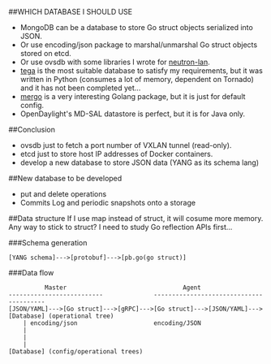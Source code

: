 ##WHICH DATABASE I SHOULD USE

- MongoDB can be a database to store Go struct objects serialized into JSON.
- Or use encoding/json package to marshal/unmarshal Go struct objects stored on etcd.
- Or use ovsdb with some libraries I wrote for [neutron-lan](https://github.com/araobp/neutron-lan).
- [tega](https://github.com/araobp/tega) is the most suitable database to satisfy my requirements, but it was written in Python (consumes a lot of memory, dependent on Tornado) and it has not been completed yet...
- [mergo](https://github.com/imdario/mergo) is a very interesting Golang package, but it is just for default config.
- OpenDaylight's MD-SAL datastore is perfect, but it is for Java only.

##Conclusion

- ovsdb just to fetch a port number of VXLAN tunnel (read-only).
- etcd just to store host IP addresses of Docker containers.
- develop a new database to store JSON data (YANG as its schema lang)

##New database to be developed
- put and delete operations
- Commits Log and periodic snapshots onto a storage

##Data structure
If I use map instead of struct, it will cosume more memory. Any way to stick to struct? I need to study Go reflection APIs first...

###Schema generation
```
[YANG schema]--->[protobuf]--->[pb.go(go struct)]
```

###Data flow
```
          Master                                Agent                    
--------------------------              ----------------------------------------
[JSON/YAML]--->[Go struct]--->[gRPC]--->[Go struct]--->[JSON/YAML]--->[Database] (operational tree)
    | encoding/json                     encoding/JSON
    |                                   
    |
    |
[Database] (config/operational trees)
```
